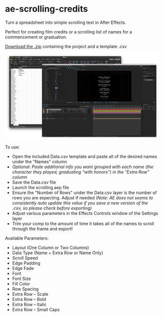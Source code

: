 # ae-scrolling-credits
 Turn a spreadsheet into simple scrolling text in After Effects.
 
 Perfect for creating film credits or a scrolling list of names for a commencement or graduation.

[Download the .zip](https://github.com/bryce-seifert/ae-scrolling-credits/archive/main.zip) containing the project and a template .csv

![Image of ae-scrolling-credits](header_img.png)

To use:
* Open the included Data.csv template and paste all of the desired names under the "Names" column
* *Optional: Paste additional info you want grouped with each name (the character they played, graduating "with honors") in the "Extra Row" column*
* Save the Data.csv file
* Launch the scrolling.aep file
* Ensure the "Number of Rows" under the Data.csv layer is the number of rows you are expecting. Adjust if needed *(Note: AE does not seems to consistently auto update this value if you save a new version of the .csv, so please check before exporting)*
* Adjust various parameters in the Effects Controls window of the Settings layer
* Trim your comp to the amount of time it takes all of the names to scroll through the frame and export!


Available Parameters:
* Layout (One Column or Two Columns)
* Data Type (Name + Extra Row or Name Only)
* Scroll Speed
* Edge Padding
* Edge Fade
* Font
* Font Size
* Fill Color
* Row Spacing
* Extra Row – Scale
* Extra Row – Bold
* Extra Row – Italic
* Extra Row – Small Caps